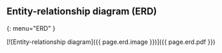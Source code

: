 ## Entity-relationship diagram (ERD)
{: menu="ERD" }

[![Entity-relationship diagram]({{ page.erd.image }})]({{ page.erd.pdf }})
